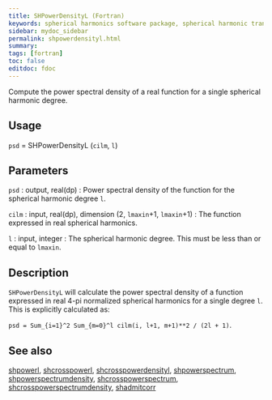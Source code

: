 ```yaml
---
title: SHPowerDensityL (Fortran)
keywords: spherical harmonics software package, spherical harmonic transform, legendre functions, multitaper spectral analysis, fortran, Python, gravity, magnetic field
sidebar: mydoc_sidebar
permalink: shpowerdensityl.html
summary:
tags: [fortran]
toc: false
editdoc: fdoc
---
```


Compute the power spectral density of a real function for a single spherical harmonic degree.

## Usage

`psd` = SHPowerDensityL (`cilm`, `l`)

## Parameters

`psd` : output, real(dp)
:   Power spectral density of the function for the spherical harmonic degree `l`.

`cilm` : input, real(dp), dimension (2, `lmaxin`+1, `lmaxin`+1)
:   The function expressed in real spherical harmonics.

`l` : input, integer
:   The spherical harmonic degree. This must be less than or equal to `lmaxin`.

## Description

`SHPowerDensityL` will calculate the power spectral density of a function expressed in real 4-pi normalized spherical harmonics for a single degree `l`. This is explicitly calculated as:

`psd = Sum_{i=1}^2 Sum_{m=0}^l cilm(i, l+1, m+1)**2 / (2l + 1)`.

## See also

[shpowerl](shpowerl.html), [shcrosspowerl](shcrosspowerl.html), [shcrosspowerdensityl](shcrosspowerdensityl.html), [shpowerspectrum](shpowerspectrum.html), [shpowerspectrumdensity](shpowerspectrumdensity.html), [shcrosspowerspectrum](shcrosspowerspectrum.html), [shcrosspowerspectrumdensity](shcrosspowerspectrumdensity.html), [shadmitcorr](shadmitcorr.html)
